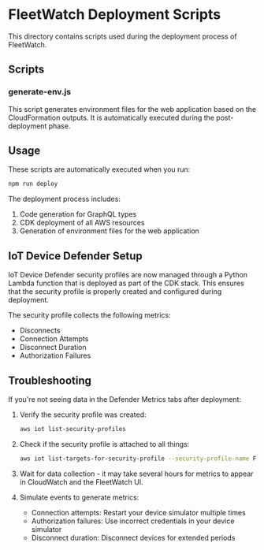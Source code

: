 # FleetWatch Deployment Scripts

This directory contains scripts used during the deployment process of FleetWatch.

## Scripts

### generate-env.js

This script generates environment files for the web application based on the CloudFormation outputs. It is automatically executed during the post-deployment phase.

## Usage

These scripts are automatically executed when you run:

```bash
npm run deploy
```

The deployment process includes:

1. Code generation for GraphQL types
2. CDK deployment of all AWS resources
3. Generation of environment files for the web application

## IoT Device Defender Setup

IoT Device Defender security profiles are now managed through a Python Lambda function that is deployed as part of the CDK stack. This ensures that the security profile is properly created and configured during deployment.

The security profile collects the following metrics:
- Disconnects
- Connection Attempts
- Disconnect Duration
- Authorization Failures

## Troubleshooting

If you're not seeing data in the Defender Metrics tabs after deployment:

1. Verify the security profile was created:
   ```bash
   aws iot list-security-profiles
   ```

2. Check if the security profile is attached to all things:
   ```bash
   aws iot list-targets-for-security-profile --security-profile-name FleetWatchDefenderProfile
   ```

3. Wait for data collection - it may take several hours for metrics to appear in CloudWatch and the FleetWatch UI.

4. Simulate events to generate metrics:
   - Connection attempts: Restart your device simulator multiple times
   - Authorization failures: Use incorrect credentials in your device simulator
   - Disconnect duration: Disconnect devices for extended periods
